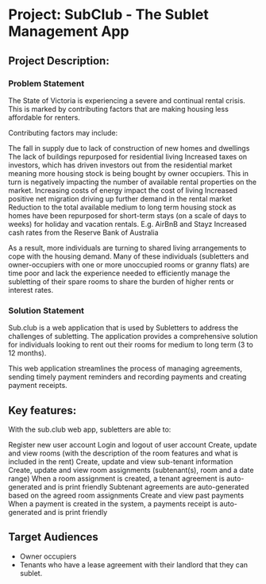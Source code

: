 # Project: SubClub - The Sublet Management App

## Project Description:


### Problem Statement
The State of Victoria is experiencing a severe and continual rental crisis. This is marked by contributing factors that are making housing less affordable for renters.

Contributing factors may include:

The fall in supply due to lack of construction of new homes and dwellings
The lack of buildings repurposed for residential living
Increased taxes on investors, which has driven investors out from the residential market meaning more housing stock is being bought by owner occupiers. This in turn is negatively impacting the number of available rental properties on the market.
Increasing costs of energy impact the cost of living
Increased positive net migration driving up further demand in the rental market
Reduction to the total available medium to long term housing stock as homes have been repurposed for short-term stays (on a scale of days to weeks) for holiday and vacation rentals. E.g. AirBnB and Stayz
Increased cash rates from the Reserve Bank of Australia

As a result, more individuals are turning to shared living arrangements to cope with the housing demand. Many of these individuals (subletters and owner-occupiers with one or more unoccupied rooms or granny flats) are time poor and lack the experience needed to efficiently manage the subletting of their spare rooms to share the burden of higher rents or interest rates.


### Solution Statement
Sub.club is a web application that is used by Subletters to address the challenges of subletting. The application provides  a comprehensive solution for individuals looking to rent out their rooms for medium to long term (3 to 12 months).

This web application streamlines the process of managing agreements, sending timely payment reminders and recording payments and creating payment receipts.


## Key features:
With the sub.club web app, subletters are able to:

Register new user account
Login and logout of user account
Create, update and view rooms (with the description of the room features and what is included in the rent)
Create, update and view sub-tenant information
Create, update and view room assignments (subtenant(s), room and a date range)
When a room assignment is created, a tenant agreement is auto-generated and is print friendly
Subtenant agreements are auto-generated based on the agreed room assignments
Create and view past payments
When a payment is created in the system, a payments receipt is auto-generated and is print friendly


## Target Audiences

* Owner occupiers 
* Tenants who have a lease agreement with their landlord that they can sublet.
